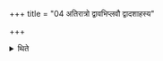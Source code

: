 +++
title = "04 अतिरात्रो द्वावभिप्लवौ द्वादशाहस्य"

+++

<details><summary>थिते</summary>

अतिरात्रो द्वावभिप्लवौ द्वादशाहस्य दशाहानि महाव्रतमतिरात्रश्च ४
</details>
